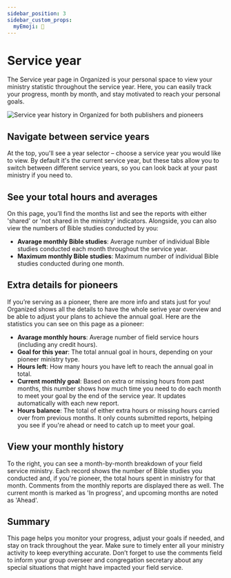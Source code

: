 ```yaml
---
sidebar_position: 3
sidebar_custom_props: 
  myEmoji: 📅
---
```


# Service year

The Service year page in Organized is your personal space to view your ministry statistic throughout the service year. Here, you can easily track your progress, month by month, and stay motivated to reach your personal goals.

![Service year history in Organized for both publishers and pioneers](./img/service-year-history.png)

## Navigate between service years

At the top, you'll see a year selector – choose a service year you would like to view. By default it's the current service year, but these tabs allow you to switch between different service years, so you can look back at your past ministry if you need to.

## See your total hours and averages

On this page, you’ll find the months list and see the reports with either 'shared' or 'not shared in the ministry' indicators. Alongside, you can also view the numbers of Bible studies conducted by you:

- **Avarage monthly Bible studies**: Average number of individual Bible studies conducted each month throughout the service year.
- **Maximum monthly Bible studies**: Maximum number of individual Bible studies conducted during one month.

## Extra details for pioneers

If you’re serving as a pioneer, there are more info and stats just for you! Organized shows all the details to have the whole serive year overview and be able to adjust your plans to achieve the annual goal. Here are the statistics you can see on this page as a pioneer:

- **Avarage monthly hours**: Average number of field service hours (including any credit hours).
- **Goal for this year**: The total annual goal in hours, depending on your pioneer ministry type.
- **Hours left**: How many hours you have left to reach the annual goal in total.
- **Current monthly goal**: Based on extra or missing hours from past months, this number shows how much time you need to do each month to meet your goal by the end of the service year. It updates automatically with each new report.
- **Hours balance**: The total of either extra hours or missing hours carried over from previous months. It only counts submitted reports, helping you see if you're ahead or need to catch up to meet your goal.

## View your monthly history

To the right, you can see a month-by-month breakdown of your field service ministry. Each record shows the number of Bible studies you conducted and, if you're pioneer, the total hours spent in ministry for that month. Comments from the monthly reports are displayed there as well. The current month is marked as 'In progress', and upcoming months are noted as 'Ahead'.

## Summary

This page helps you monitor your progress, adjust your goals if needed, and stay on track throughout the year. Make sure to timely enter all your ministry activity to keep everything accurate. Don’t forget to use the comments field to inform your group overseer and congregation secretary about any special situations that might have impacted your field service.